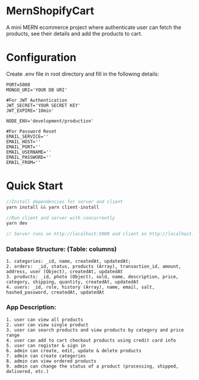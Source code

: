 # MernShopifyCart

A mini MERN ecommerce project where authenticate user can fetch the products, see their details and add the products to cart.

# Configuration

Create .env file in root directory and fill in the following details:

```
PORT=5000
MONGO_URI='YOUR DB URI'

#For JWT Authentication
JWT_SECRET='YOUR SECRET KEY'
JWT_EXPIRE='10min'

NODE_ENV='development/production'

#For Password Reset
EMAIL_SERVICE=''
EMAIL_HOST=''
EMAIL_PORT=''
EMAIL_USERNAME=''
EMAIL_PASSWORD=''
EMAIL_FROM=''
```

# Quick Start

```javascript
//Install dependencies for server and client
yarn install && yarn client-install

//Run client and server with concurrently
yarn dev

// Server runs on http://localhost:5000 and client on http://localhost:3000

```

### Database Structure: (Table: columns)

    1. categories: _id, name, createdAt, updatedAt;
    2. orders:  _id, status, products (Array), transaction_id, amount, address, user (Object), createdAt, updatedAt
    3. products: _id, photo (Object), sold, name, description, price, category, shipping, quantity, createdAt, updatedAt
    4. users: _id, role, history (Array), name, email, salt, hashed_password, createdAt, updatedAt

### App Description:

    1. user can view all products
    2. user can view single product
    3. user can search products and view products by category and price range
    4. user can add to cart checkout products using credit card info
    5. user can register & sign in
    6. admin can create, edit, update & delete products
    7. admin can create categories
    8. admin can view ordered products
    9. admin can change the status of a product (processing, shipped, delivered, etc.)
